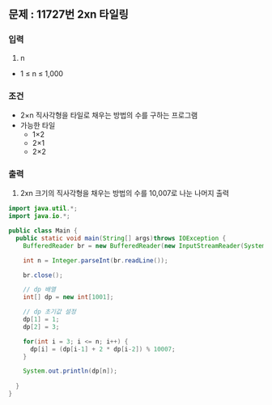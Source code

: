 ## 문제 : 11727번 2xn 타일링 

### 입력 
1. n 
- 1 ≤ n ≤ 1,000

### 조건 
- 2×n 직사각형을 타일로 채우는 방법의 수를 구하는 프로그램
- 가능한 타일
  - 1×2 
  - 2×1
  - 2×2


### 출력 
1. 2xn 크기의 직사각형을 채우는 방법의 수를 10,007로 나눈 나머지 출력 

```java
import java.util.*;
import java.io.*;

public class Main {
  public static void main(String[] args)throws IOException {
    BufferedReader br = new BufferedReader(new InputStreamReader(System.in));

    int n = Integer.parseInt(br.readLine());

    br.close(); 

    // dp 배열 
    int[] dp = new int[1001]; 

    // dp 초기값 설정 
    dp[1] = 1;
    dp[2] = 3;

    for(int i = 3; i <= n; i++) {
      dp[i] = (dp[i-1] + 2 * dp[i-2]) % 10007;
    }

    System.out.println(dp[n]); 
    
  }
}
```